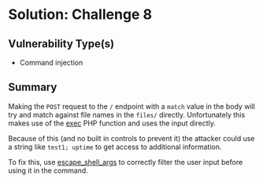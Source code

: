Solution: Challenge 8
======

## Vulnerability Type(s)

- Command injection

## Summary

Making the `POST` request to the `/` endpoint with a `match` value in the body will try and match against file names in the `files/` directly. Unfortunately this makes use of the [exec](https://php.net/exec) PHP function and uses the input directly.

Because of this (and no built in controls to prevent it) the attacker could use a string like `test1; uptime` to get access to additional information.

To fix this, use [escape_shell_args](https://php.net/escape_shell_args) to correctly filter the user input before using it in the command.